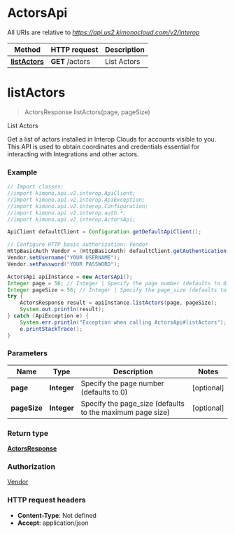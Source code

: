 # ActorsApi

All URIs are relative to *https://api.us2.kimonocloud.com/v2/interop*

Method | HTTP request | Description
------------- | ------------- | -------------
[**listActors**](ActorsApi.md#listActors) | **GET** /actors | List Actors


<a name="listActors"></a>
# **listActors**
> ActorsResponse listActors(page, pageSize)

List Actors

Get a list of actors installed in Interop Clouds for accounts visible to you. This API is used to obtain coordinates and credentials essential for interacting with Integrations and other actors.

### Example
```java
// Import classes:
//import kimono.api.v2.interop.ApiClient;
//import kimono.api.v2.interop.ApiException;
//import kimono.api.v2.interop.Configuration;
//import kimono.api.v2.interop.auth.*;
//import kimono.api.v2.interop.ActorsApi;

ApiClient defaultClient = Configuration.getDefaultApiClient();

// Configure HTTP basic authorization: Vendor
HttpBasicAuth Vendor = (HttpBasicAuth) defaultClient.getAuthentication("Vendor");
Vendor.setUsername("YOUR USERNAME");
Vendor.setPassword("YOUR PASSWORD");

ActorsApi apiInstance = new ActorsApi();
Integer page = 56; // Integer | Specify the page number (defaults to 0)
Integer pageSize = 56; // Integer | Specify the page_size (defaults to the maximum page size)
try {
    ActorsResponse result = apiInstance.listActors(page, pageSize);
    System.out.println(result);
} catch (ApiException e) {
    System.err.println("Exception when calling ActorsApi#listActors");
    e.printStackTrace();
}
```

### Parameters

Name | Type | Description  | Notes
------------- | ------------- | ------------- | -------------
 **page** | **Integer**| Specify the page number (defaults to 0) | [optional]
 **pageSize** | **Integer**| Specify the page_size (defaults to the maximum page size) | [optional]

### Return type

[**ActorsResponse**](ActorsResponse.md)

### Authorization

[Vendor](../README.md#Vendor)

### HTTP request headers

 - **Content-Type**: Not defined
 - **Accept**: application/json

